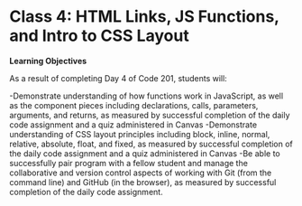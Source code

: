 # Class 4: HTML Links, JS Functions, and Intro to CSS Layout

**Learning Objectives**

As a result of completing Day 4 of Code 201, students will:

-Demonstrate understanding of how functions work in JavaScript, as well as the component pieces including declarations, calls, parameters, arguments, and returns, as measured by successful completion of the daily code assignment and a quiz administered in Canvas
-Demonstrate understanding of CSS layout principles including block, inline, normal, relative, absolute, float, and fixed, as measured by successful completion of the daily code assignment and a quiz administered in Canvas
-Be able to successfully pair program with a fellow student and manage the collaborative and version control aspects of working with Git (from the command line) and GitHub (in the browser), as measured by successful completion of the daily code assignment.
